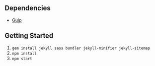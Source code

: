## Dependencies

- [Gulp](https://gulpjs.com/)


## Getting Started

1.  `gem install jekyll sass bundler jekyll-minifier jekyll-sitemap`
2.  `npm install`
3.  `npm start`
